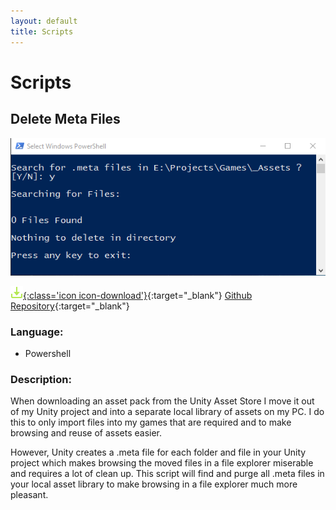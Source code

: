 ```yaml
---
layout: default
title: Scripts
---
```


# Scripts

## Delete Meta Files

![Delete_Meta_Files](assets/images/screenshots/Delete_Meta_Files.PNG)

[![Download](assets/images/icons/download.png){:class='icon icon-download'}](https://github.com/Fenris42/Delete_Meta_Files){:target="_blank"}
[Github Repository](https://github.com/Fenris42/Delete_Meta_Files){:target="_blank"}  

### Language:
- Powershell

### Description:

When downloading an asset pack from the Unity Asset Store I move it out of my Unity project and into a separate local library of assets on my PC. I do this to only import files into my games that are required and to make browsing and reuse of assets easier.

However, Unity creates a .meta file for each folder and file in your Unity project which makes browsing the moved files in a file explorer miserable and requires a lot of clean up. This script will find and purge all .meta files in your local asset library to make browsing in a file explorer much more pleasant.
